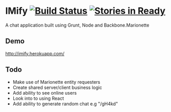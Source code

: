 IMify [![Build Status](https://secure.travis-ci.org/apergy/imify.png?branch=master)](http://travis-ci.org/apergy/imify) [![Stories in Ready](https://badge.waffle.io/apergy/imify.png?label=ready&title=Ready)](http://waffle.io/apergy/imify)
=====

A chat application built using Grunt, Node and Backbone.Marionette

Demo
----
http://imify.herokuapp.com/

Todo
----

- Make use of Marionette entity requesters
- Create shared server/client business logic
- Add ability to see online users
- Look into to using React
- Add ability to generate random chat e.g "/gH4kd"
